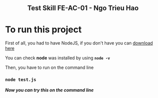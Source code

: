 <p align="center">
 <h2 align="center">Test Skill FE-AC-01 - Ngo Trieu Hao</h2>
</p>

# To run this project

First of all, you had to have NodeJS, if you don't have you can [download here](https://nodejs.org/en/download)

You can check **node** was installed by using **`node -v`**  

Then, you have to run on the command line

### `node test.js`

***Now you can try this on the command line***
